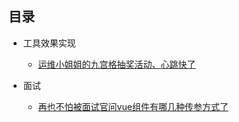 ## 目录
 - 工具效果实现
      - [运维小姐姐的九宫格抽奖活动、心跳快了](https://github.com/zouzhibin/lottery)


 - 面试
    - [再也不怕被面试官问vue组件有哪几种传参方式了](https://github.com/zouzhibin/vueCommunicate)   